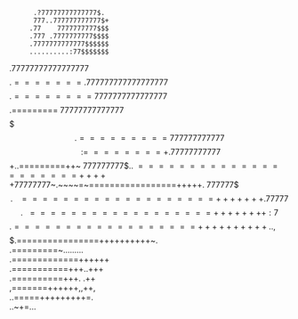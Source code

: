 
          .?77777777777777$.            
          777..777777777777$+           
         .77    7777777777$$$           
         .777 .7777777777$$$$           
         .7777777777777$$$$$$           
         ..........:77$$$$$$$           
  .77777777777777777$$$$$$$$$.=======.  
 777777777777777777$$$$$$$$$$.========  
7777777777777777$$$$$$$$$$$$$.========= 
77777777777777$$$$$$$$$$$$$$$.========= 
777777777777$$$$$$$$$$$$$$$$ :========+.
77777777777$$$$$$$$$$$$$$+..=========++~
777777777$$..~=====================+++++
77777777$~.~~~~=~=================+++++.
777777$$$.~~~===================+++++++.
77777$$$$.~~==================++++++++: 
 7$$$$$$$.==================++++++++++. 
 .,$$$$$$.================++++++++++~.  
         .=========~.........           
         .=============++++++           
         .===========+++..+++           
         .==========+++.  .++           
          ,=======++++++,,++,           
          ..=====+++++++++=.            
                ..~+=...     
